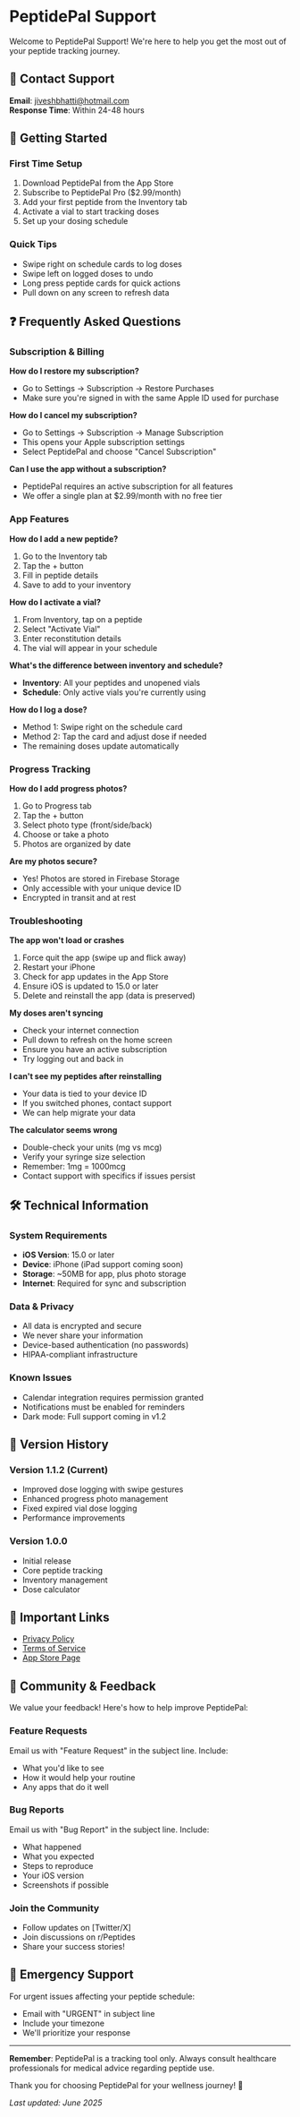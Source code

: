 # PeptidePal Support

Welcome to PeptidePal Support! We're here to help you get the most out of your peptide tracking journey.

## 📧 Contact Support

**Email**: jiveshbhatti@hotmail.com  
**Response Time**: Within 24-48 hours

## 🚀 Getting Started

### First Time Setup
1. Download PeptidePal from the App Store
2. Subscribe to PeptidePal Pro ($2.99/month)
3. Add your first peptide from the Inventory tab
4. Activate a vial to start tracking doses
5. Set up your dosing schedule

### Quick Tips
- Swipe right on schedule cards to log doses
- Swipe left on logged doses to undo
- Long press peptide cards for quick actions
- Pull down on any screen to refresh data

## ❓ Frequently Asked Questions

### Subscription & Billing

**How do I restore my subscription?**
- Go to Settings → Subscription → Restore Purchases
- Make sure you're signed in with the same Apple ID used for purchase

**How do I cancel my subscription?**
- Go to Settings → Subscription → Manage Subscription
- This opens your Apple subscription settings
- Select PeptidePal and choose "Cancel Subscription"

**Can I use the app without a subscription?**
- PeptidePal requires an active subscription for all features
- We offer a single plan at $2.99/month with no free tier

### App Features

**How do I add a new peptide?**
1. Go to the Inventory tab
2. Tap the + button
3. Fill in peptide details
4. Save to add to your inventory

**How do I activate a vial?**
1. From Inventory, tap on a peptide
2. Select "Activate Vial"
3. Enter reconstitution details
4. The vial will appear in your schedule

**What's the difference between inventory and schedule?**
- **Inventory**: All your peptides and unopened vials
- **Schedule**: Only active vials you're currently using

**How do I log a dose?**
- Method 1: Swipe right on the schedule card
- Method 2: Tap the card and adjust dose if needed
- The remaining doses update automatically

### Progress Tracking

**How do I add progress photos?**
1. Go to Progress tab
2. Tap the + button
3. Select photo type (front/side/back)
4. Choose or take a photo
5. Photos are organized by date

**Are my photos secure?**
- Yes! Photos are stored in Firebase Storage
- Only accessible with your unique device ID
- Encrypted in transit and at rest

### Troubleshooting

**The app won't load or crashes**
1. Force quit the app (swipe up and flick away)
2. Restart your iPhone
3. Check for app updates in the App Store
4. Ensure iOS is updated to 15.0 or later
5. Delete and reinstall the app (data is preserved)

**My doses aren't syncing**
- Check your internet connection
- Pull down to refresh on the home screen
- Ensure you have an active subscription
- Try logging out and back in

**I can't see my peptides after reinstalling**
- Your data is tied to your device ID
- If you switched phones, contact support
- We can help migrate your data

**The calculator seems wrong**
- Double-check your units (mg vs mcg)
- Verify your syringe size selection
- Remember: 1mg = 1000mcg
- Contact support with specifics if issues persist

## 🛠 Technical Information

### System Requirements
- **iOS Version**: 15.0 or later
- **Device**: iPhone (iPad support coming soon)
- **Storage**: ~50MB for app, plus photo storage
- **Internet**: Required for sync and subscription

### Data & Privacy
- All data is encrypted and secure
- We never share your information
- Device-based authentication (no passwords)
- HIPAA-compliant infrastructure

### Known Issues
- Calendar integration requires permission granted
- Notifications must be enabled for reminders
- Dark mode: Full support coming in v1.2

## 📱 Version History

### Version 1.1.2 (Current)
- Improved dose logging with swipe gestures
- Enhanced progress photo management
- Fixed expired vial dose logging
- Performance improvements

### Version 1.0.0
- Initial release
- Core peptide tracking
- Inventory management
- Dose calculator

## 🔗 Important Links

- [Privacy Policy](https://jiveshbhatti.github.io/peptidepal-legal/privacy-policy.html)
- [Terms of Service](https://jiveshbhatti.github.io/peptidepal-legal/terms-of-service.html)
- [App Store Page](https://apps.apple.com/app/peptidepal/id6670215134)

## 💬 Community & Feedback

We value your feedback! Here's how to help improve PeptidePal:

### Feature Requests
Email us with "Feature Request" in the subject line. Include:
- What you'd like to see
- How it would help your routine
- Any apps that do it well

### Bug Reports
Email us with "Bug Report" in the subject line. Include:
- What happened
- What you expected
- Steps to reproduce
- Your iOS version
- Screenshots if possible

### Join the Community
- Follow updates on [Twitter/X]
- Join discussions on r/Peptides
- Share your success stories!

## 🚨 Emergency Support

For urgent issues affecting your peptide schedule:
- Email with "URGENT" in subject line
- Include your timezone
- We'll prioritize your response

---

**Remember**: PeptidePal is a tracking tool only. Always consult healthcare professionals for medical advice regarding peptide use.

Thank you for choosing PeptidePal for your wellness journey! 💪

*Last updated: June 2025*